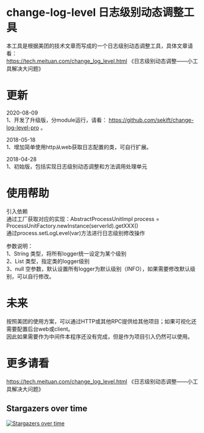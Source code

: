 # change-log-level 日志级别动态调整工具
本工具是根据美团的技术文章而写成的一个日志级别动态调整工具，具体文章请看：<br />
https://tech.meituan.com/change_log_level.html 《日志级别动态调整——小工具解决大问题》<br />

# 更新
2020-08-09<br />
1、开发了升级版，分module运行，请看： https://github.com/sekift/change-log-level-pro 。<br />

2018-05-18<br />
1、增加简单使用http从web获取日志配置的类，可自行扩展。<br />

2018-04-28 <br />
1、初始版，包括实现日志级别动态调整和方法调用处理单元<br />

# 使用帮助
引入依赖<br />
通过工厂获取对应的实现：AbstractProcessUnitImpl process = ProcessUnitFactory.newInstance(serverId).getXXX()<br />
通过process.setLogLevel(var)方法进行日志级别修改操作<br />

参数说明：<br />
1、String 类型，将所有logger统一设定为某个级别<br />
2、List<LoggerBean> 类型，指定类的logger级别<br />
3、null 空参数，默认设置所有logger为默认级别（INFO），如果需要修改默认级别，可以自行修改。<br />

# 未来
按照美团的使用方案，可以通过HTTP或其他RPC提供给其他项目；如果可视化还需要配置后台web或client。<br />
因此如果需要作为中间件本程序还没有完成，但是作为项目引入仍然可以使用。<br />

# 更多请看
https://tech.meituan.com/change_log_level.html 《日志级别动态调整——小工具解决大问题》<br />

## Stargazers over time

[![Stargazers over time](https://starchart.cc/sekift/change-log-level.svg)](https://starchart.cc/sekift/change-log-level)

